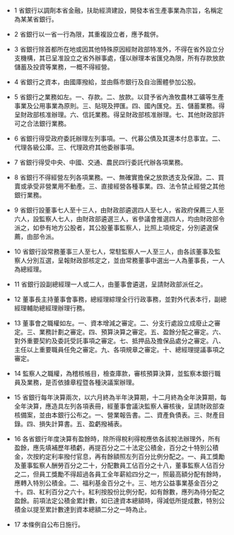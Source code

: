 * 1 省銀行以調劑本省金融，扶助經濟建設，開發本省生產事業為宗旨，名稱定為某某省銀行。

* 2 省銀行以一省一行為限，其重複設立者，應予裁併。

* 3 省銀行除首都所在地或因其他特殊原因經財政部特准外，不得在省外設立分支機構，其已呈准設立之省外辦事處，僅以辦理本省匯兌為限，所有存款放款儲蓄及投資等業務，一概不得經營。

* 4 省銀行之資本，由國庫撥給，並由縣市銀行及自治團體參加公股。

* 5 省銀行之業務如左。一、存款。二、放款。以貸予省內漁牧農林工礦等生產事業及公用事業為原則。三、貼現及押匯。四、國內匯兌。五、儲蓄業務。得呈財政部核准辦理。六、信託業務。得呈財政部核准辦理。七、其他財政部許可之合法銀行業務。

* 6 省銀行得受政府委託辦理左列事項。一、代募公債及其還本付息事宜。二、代理各級公庫。三、代理政府其他委辦事項。

* 7 省銀行得受中央、中國、交通、農民四行委託代辦各項業務。

* 8 省銀行不得經營左列各項業務。一、無確實擔保之放款透支及保證。二、買賣或承受非營業用不動產。三、直接經營各種事業。四、法令禁止經營之其他銀行業務。

* 9 省銀行設董事七人至十三人，由財政部遴選四人至七人，省政府保薦三人至六人，設監察人七人，由財政部遴選三人，省參議會推選四人，均由財政部令派之，如參有地方公股者，其公股董事監察人，比照上項規定，分別遴選保薦，由部令派。

* 10 省銀行設常務董事三人至七人，常駐監察人一人至三人，由各該董事及監察人分別互選，呈報財政部核定之，並由常務董事中選出一人為董事長，一人為總經理。

* 11 省銀行設副總經理一人或二人，由董事會遴選，呈請財政部派任之。

* 12 董事長主持董事會事務，總經理綜理全行行政事務，並對外代表本行，副總經理輔助總經理辦理行務。

* 13 董事會之職權如左。一、資本增減之審定。二、分支行處設立成廢止之審定。三、業務計劃之審定。四、預算決算之審定。五、盈餘分配之審定。六、對外重要契約及委託受託事項之審定。七、抵押品及擔保品處分之審定。八、主任以上重要職員任免之審定。九、各項規章之審定。十、總經理提議事項之審定。

* 14 監察人之職權，為稽核帳目，檢查庫款，審核預算決算，並監察本銀行職員及業務，是否依據章程暨各種決議案辦理。

* 15 省銀行每年決算兩次，以六月終為半年決算期，十二月終為全年決算期，每全年決算，應造具左列各項表冊，經董事會議決監察人審核後，呈請財政部查核備案，並由本銀行公布之。一、營業報告書。二、資產負債表。三、財產目錄。四、損失計算書。五、盈虧撥補表。

* 16 各省銀行年度決算有盈餘時，除所得稅利得稅應依各該稅法辦理外，所有盈餘，應先填補歷年積虧，再提百分之二十法定公積金，百分之十特別公積金，次按約定利率撥付官息，再有餘額照左列百分比例分配之。一、員工獎勵及董事監察人酬勞百分之二十，分配數員工佔百分之十八，董事監察人佔百分之二，但員工獎勵不得超過各員工全年薪給四分之一，照最高額分配有餘時，應轉入特別公積金。二、福利基金百分之十。三、地方公益事業基金百分之十。四、紅利百分之六十。紅利按股份比例分配，如有餘數，應列為待分配之盈餘。前項法定公積金累計數，如已達資本總額時，得減低所提成數，特別公積金以提至累計數達到資本總額二分之一時為止。

* 17 本條例自公布日施行。

